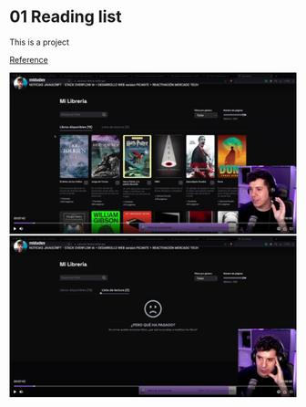 # 01 Reading list

This is a project

[Reference](https://darkwool-libreria.netlify.app/)

![reference 1](./public/referencia1.png)
![reference 2](./public/referencia2.png)